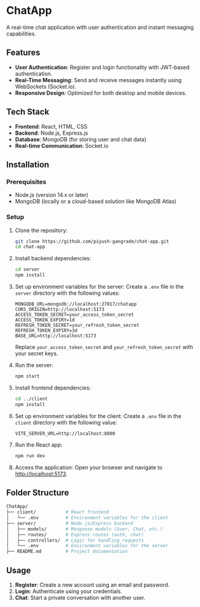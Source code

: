 # ChatApp

A real-time chat application with user authentication and instant messaging capabilities.

## Features

- **User Authentication**: Register and login functionality with JWT-based authentication.
- **Real-Time Messaging**: Send and receive messages instantly using WebSockets (Socket.io).
- **Responsive Design**: Optimized for both desktop and mobile devices.

## Tech Stack

- **Frontend**: React, HTML, CSS
- **Backend**: Node.js, Express.js
- **Database**: MongoDB (for storing user and chat data)
- **Real-time Communication**: Socket.io

## Installation

### Prerequisites

- Node.js (version 14.x or later)
- MongoDB (locally or a cloud-based solution like MongoDB Atlas)

### Setup

1. Clone the repository:
    ```bash
    git clone https://github.com/piyush-gangrade/chat-app.git
    cd chat-app
    ```

2. Install backend dependencies:
    ```bash
    cd server
    npm install
    ```

3. Set up environment variables for the server: Create a `.env` file in the `server` directory with the following values:
    ```
    MONGODB_URL=mongodb://localhost:27017/chatapp
    CORS_ORIGIN=http://localhost:5173
    ACCESS_TOKEN_SECRET=your_access_token_secret
    ACCESS_TOKEN_EXPIRY=1d
    REFRESH_TOKEN_SECRET=your_refresh_token_secret
    REFRESH_TOKEN_EXPIRY=3d
    BASE_URL=http://localhost:5173
    ```
    Replace `your_access_token_secret` and `your_refresh_token_secret` with your secret keys.

4. Run the server:
    ```bash
    npm start
    ```

5. Install frontend dependencies:
    ```bash
    cd ../client
    npm install
    ```

6. Set up environment variables for the client: Create a `.env` file in the `client` directory with the following value:
    ```
    VITE_SERVER_URL=http://localhost:8800
    ```

7. Run the React app:
    ```bash
    npm run dev
    ```

8. Access the application:
    Open your browser and navigate to [http://localhost:5173](http://localhost:5173).

## Folder Structure

```bash
ChatApp/
├── client/           # React frontend
│   └── .env          # Environment variables for the client
├── server/           # Node.js/Express backend
│   ├── models/       # Mongoose models (User, Chat, etc.)
│   ├── routes/       # Express routes (auth, chat)
│   ├── controllers/  # Logic for handling requests
│   └── .env          # Environment variables for the server
├── README.md         # Project documentation
```

## Usage

1. **Register**: Create a new account using an email and password.
2. **Login**: Authenticate using your credentials.
3. **Chat**: Start a private conversation with another user.
